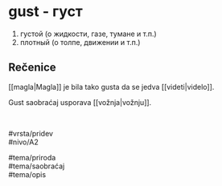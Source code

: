 # gust - густ

1. густой (о жидкости, газе, тумане и т.п.)  
2. плотный (о толпе, движении и т.п.)

## Rečenice

[[magla|Magla]] je bila tako gusta da se jedva [[videti|videlo]].

Gust saobraćaj usporava [[vožnja|vožnju]].

<br>

#vrsta/pridev  
#nivo/A2  

#tema/priroda  
#tema/saobraćaj  
#tema/opis
